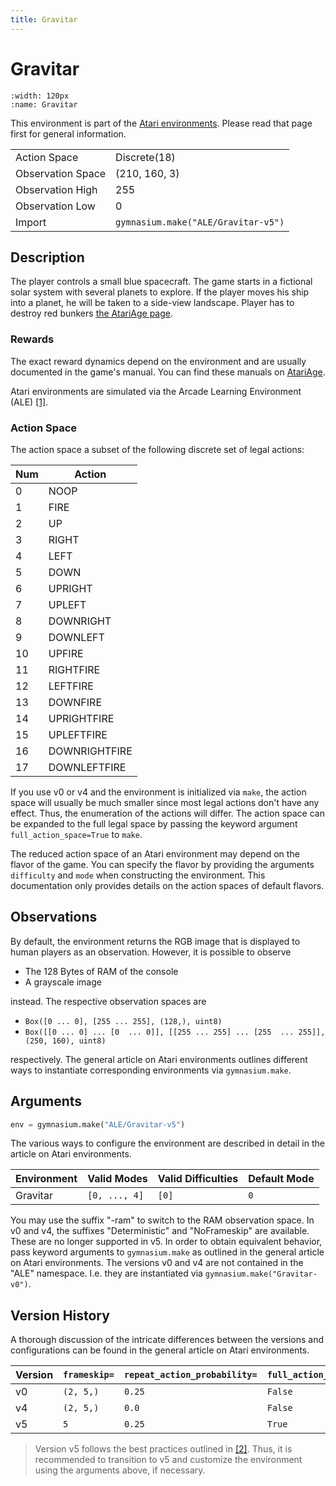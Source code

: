 ```yaml
---
title: Gravitar
---
```


# Gravitar

```{figure} ../../_static/videos/atari/gravitar.gif
:width: 120px
:name: Gravitar
```

This environment is part of the <a href='..'>Atari environments</a>. Please read that page first for general information.

|                   |                                     |
|-------------------|-------------------------------------|
| Action Space      | Discrete(18)                        |
| Observation Space | (210, 160, 3)                       |
| Observation High  | 255                                 |
| Observation Low   | 0                                   |
| Import            | `gymnasium.make("ALE/Gravitar-v5")` |

## Description

The player controls a small blue spacecraft. The game starts in a fictional solar system with several planets to explore. If the player moves his ship into a planet, he will be taken to a side-view landscape. Player has to destroy red bunkers [the AtariAge page](https://atariage.com/manual_html_page.php?SoftwareLabelID=223).

### Rewards

The exact reward dynamics depend on the environment and are usually documented in the game's manual. You can
find these manuals on [AtariAge](https://atariage.com/manual_html_page.php?SoftwareLabelID=223).

Atari environments are simulated via the Arcade Learning Environment (ALE) [[1]](#1).

### Action Space

The action space a subset of the following discrete set of legal actions:

| Num | Action        |
|-----|---------------|
| 0   | NOOP          |
| 1   | FIRE          |
| 2   | UP            |
| 3   | RIGHT         |
| 4   | LEFT          |
| 5   | DOWN          |
| 6   | UPRIGHT       |
| 7   | UPLEFT        |
| 8   | DOWNRIGHT     |
| 9   | DOWNLEFT      |
| 10  | UPFIRE        |
| 11  | RIGHTFIRE     |
| 12  | LEFTFIRE      |
| 13  | DOWNFIRE      |
| 14  | UPRIGHTFIRE   |
| 15  | UPLEFTFIRE    |
| 16  | DOWNRIGHTFIRE |
| 17  | DOWNLEFTFIRE  |

If you use v0 or v4 and the environment is initialized via `make`, the action space will usually be much smaller since most legal actions don't have
any effect. Thus, the enumeration of the actions will differ. The action space can be expanded to the full
legal space by passing the keyword argument `full_action_space=True` to `make`.

The reduced action space of an Atari environment may depend on the flavor of the game. You can specify the flavor by providing
the arguments `difficulty` and `mode` when constructing the environment. This documentation only provides details on the
action spaces of default flavors.

## Observations

By default, the environment returns the RGB image that is displayed to human players as an observation. However, it is
possible to observe

- The 128 Bytes of RAM of the console
- A grayscale image

instead. The respective observation spaces are

- `Box([0 ... 0], [255 ... 255], (128,), uint8)`
- `Box([[0 ... 0]
 ...
 [0  ... 0]], [[255 ... 255]
 ...
 [255  ... 255]], (250, 160), uint8)
`

respectively. The general article on Atari environments outlines different ways to instantiate corresponding environments
via `gymnasium.make`.

## Arguments

```python
env = gymnasium.make("ALE/Gravitar-v5")
```

The various ways to configure the environment are described in detail in the article on Atari environments.

| Environment | Valid Modes   | Valid Difficulties | Default Mode |
|-------------|---------------|--------------------|--------------|
| Gravitar    | `[0, ..., 4]` | `[0]`              | `0`          |

You may use the suffix "-ram" to switch to the RAM observation space. In v0 and v4, the suffixes "Deterministic" and "NoFrameskip"
are available. These are no longer supported in v5. In order to obtain equivalent behavior, pass keyword arguments to `gymnasium.make` as outlined in
the general article on Atari environments.
The versions v0 and v4 are not contained in the "ALE" namespace. I.e. they are instantiated via `gymnasium.make("Gravitar-v0")`.

## Version History

A thorough discussion of the intricate differences between the versions and configurations can be found in the
general article on Atari environments.

| Version | `frameskip=` | `repeat_action_probability=` | `full_action_space=` |
|---------|--------------|------------------------------|----------------------|
| v0      | `(2, 5,)`    | `0.25`                       | `False`              |
| v4      | `(2, 5,)`    | `0.0`                        | `False`              |
| v5      | `5`          | `0.25`                       | `True`               |

> Version v5 follows the best practices outlined in [[2]](#2). Thus, it is recommended to transition to v5 and
> customize the environment using the arguments above, if necessary.
